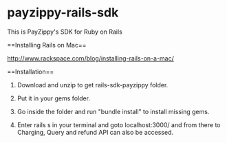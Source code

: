 payzippy-rails-sdk
==================

This is PayZippy's SDK for Ruby on Rails

==Installing Rails on Mac==

http://www.rackspace.com/blog/installing-rails-on-a-mac/

==Installation==

1. Download and unzip to get rails-sdk-payzippy folder.

2. Put it in your gems folder.

3. Go inside the folder and run "bundle install" to install missing gems.

4. Enter rails s in your terminal and goto 
localhost:3000/ and from there to Charging, Query and refund API can also be accessed.
